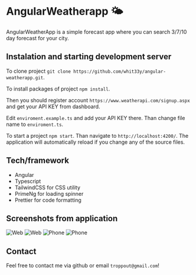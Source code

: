 # AngularWeatherapp 🌤️

AngularWeatherApp is a simple forecast app where you can search 3/7/10 day forecast for your city.

## Instalation and starting development server

To clone project `git clone https://github.com/whit33y/angular-weatherapp.git`.

To install packages of project `npm install`.

Then you should register account `https://www.weatherapi.com/signup.aspx` and get your API KEY from dashboard.

Edit `enviroment.example.ts` and add your API KEY there. Than change file name to `enviroment.ts`.

To start a project `npm start`. Than navigate to `http://localhost:4200/`. The application will automatically reload if you change any of the source files.

## Tech/framework

- Angular
- Typescript
- TailwindCSS for CSS utility
- PrimeNg for loading spinner
- Prettier for code formatting

## Screenshots from application
![Web](https://github.com/user-attachments/assets/dcc3e0d8-953d-4594-aa4b-bbd91b5f7696)
![Web](https://github.com/user-attachments/assets/adcf1975-0578-4f49-ba91-c500d9eaa9cf)
![Phone](https://github.com/user-attachments/assets/a9ce3b54-7d58-4162-93c2-d5e9f6ec2e15)
![Phone](https://github.com/user-attachments/assets/96a0ab2b-7371-48c1-b2a2-6a9df91d2e3e)

## Contact
Feel free to contact me via github or email `troppout@gmail.com`!

